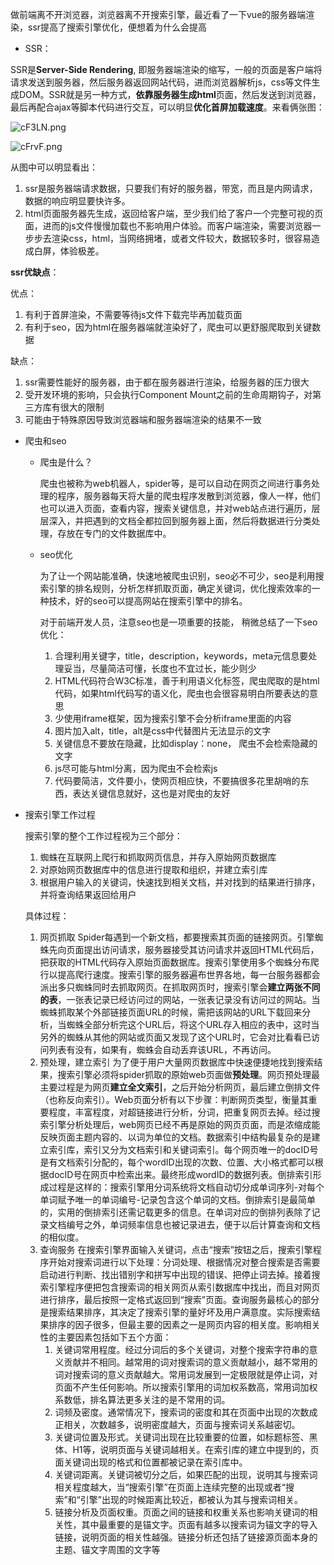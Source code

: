 做前端离不开浏览器，浏览器离不开搜索引擎，最近看了一下vue的服务器端渲染，ssr提高了搜索引擎优化，便想着为什么会提高

+ SSR：

SSR是**Server-Side Rendering**, 即服务器端渲染的缩写，一般的页面是客户端将请求发送到服务器，然后服务器返回网站代码，进而浏览器解析js，css等文件生成DOM。SSR就是另一种方式，**依靠服务器生成html**页面，然后发送到浏览器，最后再配合ajax等脚本代码进行交互，可以明显**优化首屏加载速度**。来看俩张图：

![cF3LN.png](https://ww1.yunjiexi.club/2020/03/09/cF3LN.png)

![cFrvF.png](https://ww1.yunjiexi.club/2020/03/09/cFrvF.png)

从图中可以明显看出：

1. ssr是服务器端请求数据，只要我们有好的服务器，带宽，而且是内网请求，数据的响应明显要快许多。
2. html页面服务器先生成，返回给客户端，至少我们给了客户一个完整可视的页面，进而的js文件慢慢加载也不影响用户体验。而客户端渲染，需要浏览器一步步去渲染css，html，当网络拥堵，或者文件较大，数据较多时，很容易造成白屏，体验极差。

**ssr优缺点**：

优点：

1. 有利于首屏渲染，不需要等待js文件下载完毕再加载页面
2. 有利于seo，因为html在服务器端就渲染好了，爬虫可以更舒服爬取到关键数据

缺点：

1. ssr需要性能好的服务器，由于都在服务器进行渲染，给服务器的压力很大
2. 受开发环境的影响，只会执行Component Mount之前的生命周期钩子，对第三方库有很大的限制
3. 可能由于特殊原因导致浏览器端和服务器端渲染的结果不一致

+ 爬虫和seo

    + 爬虫是什么？

        爬虫也被称为web机器人，spider等，是可以自动在网页之间进行事务处理的程序，服务器每天将大量的爬虫程序发散到浏览器，像人一样，他们也可以进入页面，查看内容，搜索关键信息，并对web站点进行遍历，层层深入，并把遇到的文档全都拉回到服务器上面，然后将数据进行分类处理，存放在专门的文件数据库中。

    + seo优化

        为了让一个网站能准确，快速地被爬虫识别，seo必不可少，seo是利用搜索引擎的排名规则，分析怎样抓取页面，确定关键词，优化搜索效率的一种技术，好的seo可以提高网站在搜索引擎中的排名。

        对于前端开发人员，注意seo也是一项重要的技能， 稍微总结了一下seo优化：

        1. 合理利用关键字，title，description，keywords，meta元信息要处理妥当，尽量简洁可懂，长度也不宜过长，能少则少
        2. HTML代码符合W3C标准，善于利用语义化标签，爬虫爬取的是html代码，如果html代码写的语义化，爬虫也会很容易明白所要表达的意思
        3. 少使用iframe框架，因为搜索引擎不会分析iframe里面的内容
        4. 图片加入alt，title，alt是css中代替图片无法显示的文字
        5. 关键信息不要放在隐藏，比如display：none， 爬虫不会检索隐藏的文字
        6. js尽可能与html分离，因为爬虫不会检索js
        7. 代码要简洁，文件要小，使网页相应快，不要搞很多花里胡哨的东西，表达关键信息就好，这也是对爬虫的友好

+ 搜索引擎工作过程

    搜索引擎的整个工作过程视为三个部分：

    1. 蜘蛛在互联网上爬行和抓取网页信息，并存入原始网页数据库
    2. 对原始网页数据库中的信息进行提取和组织，并建立索引库
    3. 根据用户输入的关键词，快速找到相关文档，并对找到的结果进行排序，并将查询结果返回给用户

    具体过程：

    1. 网页抓取
        Spider每遇到一个新文档，都要搜索其页面的链接网页。引擎蜘蛛先向页面提出访问请求，服务器接受其访问请求并返回HTML代码后，把获取的HTML代码存入原始页面数据库。搜索引擎使用多个蜘蛛分布爬行以提高爬行速度。搜索引擎的服务器遍布世界各地，每一台服务器都会派出多只蜘蛛同时去抓取网页。在抓取网页时，搜索引擎会**建立两张不同的表**，一张表记录已经访问过的网站，一张表记录没有访问过的网站。当蜘蛛抓取某个外部链接页面URL的时候，需把该网站的URL下载回来分析，当蜘蛛全部分析完这个URL后，将这个URL存入相应的表中，这时当另外的蜘蛛从其他的网站或页面又发现了这个URL时，它会对比看看已访问列表有没有，如果有，蜘蛛会自动丢弃该URL，不再访问。
    2. 预处理，建立索引
        为了便于用户大量网页数据库中快速便捷地找到搜索结果，搜索引擎必须将spider抓取的原始web页面做**预处理**。网页预处理最主要过程是为网页**建立全文索引**，之后开始分析网页，最后建立倒排文件（也称反向索引）。Web页面分析有以下步骤：判断网页类型，衡量其重要程度，丰富程度，对超链接进行分析，分词，把重复网页去掉。经过搜索引擎分析处理后，web网页已经不再是原始的网页页面，而是浓缩成能反映页面主题内容的、以词为单位的文档。数据索引中结构最复杂的是建立索引库，索引又分为文档索引和关键词索引。每个网页唯一的docID号是有文档索引分配的，每个wordID出现的次数、位置、大小格式都可以根据docID号在网页中检索出来。最终形成wordID的数据列表。倒排索引形成过程是这样的：搜索引擎用分词系统将文档自动切分成单词序列-对每个单词赋予唯一的单词编号-记录包含这个单词的文档。倒排索引是最简单的，实用的倒排索引还需记载更多的信息。在单词对应的倒排列表除了记录文档编号之外，单词频率信息也被记录进去，便于以后计算查询和文档的相似度。
    3. 查询服务
        在搜索引擎界面输入关键词，点击“搜索”按钮之后，搜索引擎程序开始对搜索词进行以下处理：分词处理、根据情况对整合搜索是否需要启动进行判断、找出错别字和拼写中出现的错误、把停止词去掉。接着搜索引擎程序便把包含搜索词的相关网页从索引数据库中找出，而且对网页进行排序，最后按照一定格式返回到“搜索”页面。查询服务最核心的部分是搜索结果排序，其决定了搜索引擎的量好坏及用户满意度。实际搜索结果排序的因子很多，但最主要的因素之一是网页内容的相关度。影响相关性的主要因素包括如下五个方面：
        1. 关键词常用程度。经过分词后的多个关键词，对整个搜索字符串的意义贡献并不相同。越常用的词对搜索词的意义贡献越小，越不常用的词对搜索词的意义贡献越大。常用词发展到一定极限就是停止词，对页面不产生任何影响。所以搜索引擎用的词加权系数高，常用词加权系数低，排名算法更多关注的是不常用的词。
        2. 词频及密度。通常情况下，搜索词的密度和其在页面中出现的次数成正相关，次数越多，说明密度越大，页面与搜索词关系越密切。
        3. 关键词位置及形式。关键词出现在比较重要的位置，如标题标签、黑体、H1等，说明页面与关键词越相关。在索引库的建立中提到的，页面关键词出现的格式和位置都被记录在索引库中。
        4. 关键词距离。关键词被切分之后，如果匹配的出现，说明其与搜索词相关程度越大，当“搜索引擎”在页面上连续完整的出现或者“搜索”和“引擎”出现的时候距离比较近，都被认为其与搜索词相关。
        5. 链接分析及页面权重。页面之间的链接和权重关系也影响关键词的相关性，其中最重要的是锚文字。页面有越多以搜索词为锚文字的导入链接，说明页面的相关性越强。链接分析还包括了链接源页面本身的主题、锚文字周围的文字等

    

    

    

    

    

    
